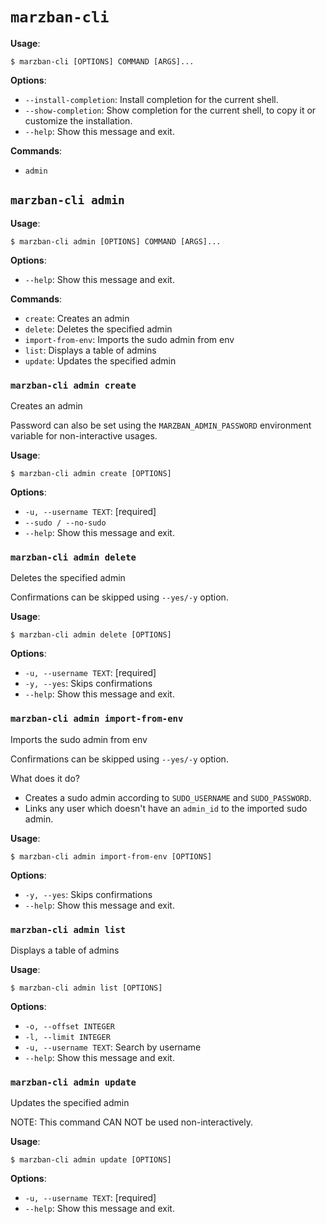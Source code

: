 # `marzban-cli`

**Usage**:

```console
$ marzban-cli [OPTIONS] COMMAND [ARGS]...
```

**Options**:

* `--install-completion`: Install completion for the current shell.
* `--show-completion`: Show completion for the current shell, to copy it or customize the installation.
* `--help`: Show this message and exit.

**Commands**:

* `admin`

## `marzban-cli admin`

**Usage**:

```console
$ marzban-cli admin [OPTIONS] COMMAND [ARGS]...
```

**Options**:

* `--help`: Show this message and exit.

**Commands**:

* `create`: Creates an admin
* `delete`: Deletes the specified admin
* `import-from-env`: Imports the sudo admin from env
* `list`: Displays a table of admins
* `update`: Updates the specified admin

### `marzban-cli admin create`

Creates an admin

Password can also be set using the `MARZBAN_ADMIN_PASSWORD` environment variable for non-interactive usages.

**Usage**:

```console
$ marzban-cli admin create [OPTIONS]
```

**Options**:

* `-u, --username TEXT`: [required]
* `--sudo / --no-sudo`
* `--help`: Show this message and exit.

### `marzban-cli admin delete`

Deletes the specified admin

Confirmations can be skipped using `--yes/-y` option.

**Usage**:

```console
$ marzban-cli admin delete [OPTIONS]
```

**Options**:

* `-u, --username TEXT`: [required]
* `-y, --yes`: Skips confirmations
* `--help`: Show this message and exit.

### `marzban-cli admin import-from-env`

Imports the sudo admin from env

Confirmations can be skipped using `--yes/-y` option.

What does it do?
  - Creates a sudo admin according to `SUDO_USERNAME` and `SUDO_PASSWORD`.
  - Links any user which doesn't have an `admin_id` to the imported sudo admin.

**Usage**:

```console
$ marzban-cli admin import-from-env [OPTIONS]
```

**Options**:

* `-y, --yes`: Skips confirmations
* `--help`: Show this message and exit.

### `marzban-cli admin list`

Displays a table of admins

**Usage**:

```console
$ marzban-cli admin list [OPTIONS]
```

**Options**:

* `-o, --offset INTEGER`
* `-l, --limit INTEGER`
* `-u, --username TEXT`: Search by username
* `--help`: Show this message and exit.

### `marzban-cli admin update`

Updates the specified admin

NOTE: This command CAN NOT be used non-interactively.

**Usage**:

```console
$ marzban-cli admin update [OPTIONS]
```

**Options**:

* `-u, --username TEXT`: [required]
* `--help`: Show this message and exit.
